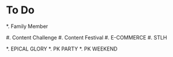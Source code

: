 # To Do

*. Family Member

#. Content Challenge
#. Content Festival
#. E-COMMERCE
#. STLH

*. EPICAL GLORY
*. PK PARTY
*. PK WEEKEND
